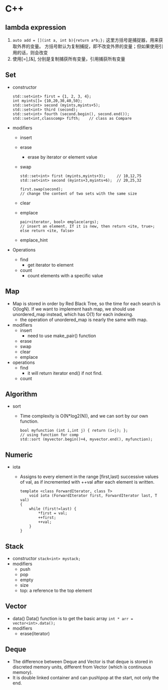# C++

## lambda expression

1. `auto add = [](int a, int b){return a*b;};` 这里方括号是捕捉器，用来获取外界的变量。
    方括号默认为复制捕捉，即不改变外界的变量；但如果使用引用的话，则会改变
2. 使用[=],[&], 分别是复制捕获所有变量，引用捕获所有变量

## Set

* constructor
    
    ```
    std::set<int> first = {1, 2, 3, 4};   
    int myints[]= {10,20,30,40,50};
    std::set<int> second (myints,myints+5);      
    std::set<int> third (second);               
    std::set<int> fourth (second.begin(), second.end());  
    std::set<int,classcomp> fifth;    // class as Compare
    ``` 
* modifiers
    * insert
    * erase
        * erase by iterator or element value
    * swap
        ```
        std::set<int> first (myints,myints+3);     // 10,12,75
        std::set<int> second (myints+3,myints+6);  // 20,25,32

        first.swap(second);
        // change the content of two sets with the same size
        ```

    * clear
    * emplace
        ```
        pair<iterator, bool> emplace(args);
        // insert an element. If it is new, then return <ite, true>; else return <ite, false>
        ```

    * emplace_hint

* Operations
    * find
        * get iterator to element
    * count
        * count elements with a specific value

## Map

* Map is stored in order by Red Black Tree, so the time for each search is O(logN). If we want to implement hash map, we should use unordered_map instead, which has O(1) for each indexing.
    * the operation of unordered_map is nearly the same with map.
* modifiers
    * insert
        * need to use make_pair() function
    * erase
    * swap
    * clear
    * emplace
* operations
    * find
        * it will return iterator end() if not find.
    * count


## Algorithm

* sort
    * Time complexity is O(N*log2(N)), and we can sort by our own function.
        
        ```
        bool myfunction (int i,int j) { return (i<j); };
        // using function for comp
        std::sort (myvector.begin()+4, myvector.end(), myfunction);
        ```

        
## Numeric

* iota
    * Assigns to every element in the range [first,last) successive values of val, as if incremented with ++val after each element is written.
    
        ```
        template <class ForwardIterator, class T>
            void iota (ForwardIterator first, ForwardIterator last, T val)
        {
            while (first!=last) {
                *first = val;
                ++first;
                ++val;
            }
        }
        ```

## Stack

* constructor
    `stack<int> mystack;`
* modifiers
    * push
    * pop
    * empty
    * size
    * top: a reference to the top element


## Vector

* data()
    Data() function is to get the basic array
    `int * arr = vector<int>.data();`
* modifiers
    * erase(iterator)


## Deque

* The difference between Deque and Vector is that deque is stored in discreted memory units, different from Vector (which is continuous memory).
* It is double linked container and can push\pop at the start, not only the end.